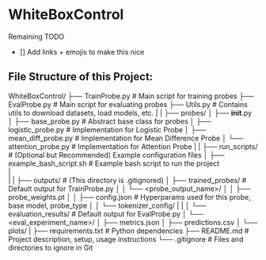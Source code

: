 # WhiteBoxControl

Remaining TODO
- [] Add links + emojis to make this nice




## File Structure of this Project:
WhiteBoxControl/
├── TrainProbe.py               # Main script for training probes
├── EvalProbe.py                # Main script for evaluating probes
├── Utils.py                    # Contains utils to download datasets, load models, etc.
|
|
├── probes/
│   ├── __init__.py
│   ├── base_probe.py           # Abstract base class for probes
│   ├── logistic_probe.py       # Implementation for Logistic Probe
│   ├── mean_diff_probe.py      # Implementation for Mean Difference Probe
│   └── attention_probe.py      # Implementation for Attention Probe
|
|
├── run_scripts/                      # (Optional but Recommended) Example configuration files
│   ├── example_bash_script.sh       # Example bash script to run the project  
|  
|
|
├── outputs/                      # (This directory is .gitignored)
│   ├── trained_probes/           # Default output for TrainProbe.py
│   │   └── <probe_output_name>/
│   │       ├── probe_weights.pt 
│   │       ├── config.json       # Hyperparams used for this probe, base model, probe_type
│   │       └── tokenizer_config/ 
|   | 
│   └── evaluation_results/       # Default output for EvalProbe.py
│       └── <eval_experiment_name>/
│           ├── metrics.json
│           ├── predictions.csv
│           └── plots/
|
├── requirements.txt              # Python dependencies
├── README.md                     # Project description, setup, usage instructions
└── .gitignore                    # Files and directories to ignore in Git